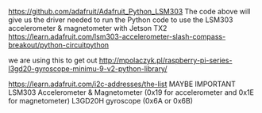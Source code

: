 
https://github.com/adafruit/Adafruit_Python_LSM303
The code above will give us the driver needed to run the Python code to use the LSM303 accelerometer & magnetometer with Jetson TX2
https://learn.adafruit.com/lsm303-accelerometer-slash-compass-breakout/python-circuitpython

we are using this to get out 
http://mpolaczyk.pl/raspberry-pi-series-l3gd20-gyroscope-minimu-9-v2-python-library/


https://learn.adafruit.com/i2c-addresses/the-list
MAYBE IMPORTANT 
LSM303 Accelerometer & Magnetometer (0x19 for accelerometer and 0x1E for magnetometer)
L3GD20H gyroscope (0x6A or 0x6B)
